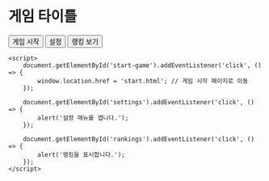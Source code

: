 <!DOCTYPE html>
<html lang="ko">
<head>
    <meta charset="UTF-8">
    <meta name="viewport" content="width=device-width, initial-scale=1.0">
    <title>우주 테마 게임</title>
    <style>
        /* 이전 스타일 코드는 그대로 유지 */
    </style>
</head>
<body>
    <div class="stars"></div>
    <div class="container">
        <h1>게임 타이틀</h1>
        <div class="button-section">
            <button id="start-game">게임 시작</button>
            <button id="settings">설정</button>
            <button id="rankings">랭킹 보기</button>
        </div>
    </div>

    <script>
        document.getElementById('start-game').addEventListener('click', () => {
            window.location.href = 'start.html'; // 게임 시작 페이지로 이동
        });

        document.getElementById('settings').addEventListener('click', () => {
            alert('설정 메뉴를 엽니다.');
        });

        document.getElementById('rankings').addEventListener('click', () => {
            alert('랭킹을 표시합니다.');
        });
    </script>
</body>
</html>
